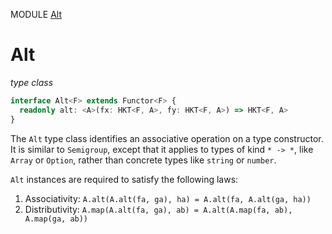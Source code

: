 MODULE [Alt](https://github.com/gcanti/fp-ts/blob/master/src/Alt.ts)

# Alt

_type class_

```ts
interface Alt<F> extends Functor<F> {
  readonly alt: <A>(fx: HKT<F, A>, fy: HKT<F, A>) => HKT<F, A>
}
```

The `Alt` type class identifies an associative operation on a type constructor. It is similar to `Semigroup`, except
that it applies to types of kind `* -> *`, like `Array` or `Option`, rather than concrete types like `string` or
`number`.

`Alt` instances are required to satisfy the following laws:

1.  Associativity: `A.alt(A.alt(fa, ga), ha) = A.alt(fa, A.alt(ga, ha))`
2.  Distributivity: `A.map(A.alt(fa, ga), ab) = A.alt(A.map(fa, ab), A.map(ga, ab))`
